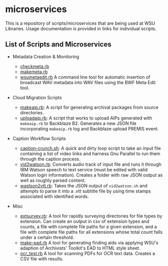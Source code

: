 # microservices

This is a repository of scripts/microservices that are being used at WSU Libraries. Usage documentation is provided in links for individual scripts.

## List of Scripts and Microservices

* Metadata Creation & Monitoring
  - [checkmeta.rb](Resources/archive-tools.md)
  - [makemeta.rb](Resources/archive-tools.md)
  - [wsumetaedit.rb](wsumetaedit/) A command line tool for automatic insertion of broadcast WAV metadata into WAV files using the BWF Meta Edit tool.
  
* Cloud Migration Scripts
  - [makeaip.rb](Resources/makeaip.md): A script for generating archival packages from source directories.
  - [uploadaip.rb](Resources/uploadaip.md): A script that works to upload AIPs generated with `makeaip.rb` to Backblaze B2. Generates a new JSON file incorporating `makeaip.rb` log and Backblaze upload PREMIS event.

* Caption Workflow Scripts
  - [caption-crunch.sh](caption-crunch.sh): A quick and dirty loop script to take an input file containing a list of video links and harness Gnu Parallel to run them through the caption process.
  - [vid2watson.rb](Resources/transcription-scripts.md): Converts audio track of input file and runs it through IBM Watson speech to text service (must be edited with valid Watson login information). Creates a folder with raw JSON output as well as roughly parsed content.
  - [wastson2vtt.rb](Resources/transcription-scripts.md): Takes the JSON output of `vid2watson.sh` and attempts to parse it into a .vtt subtitle file by using time stamps associated with identified words.
  
  
* Misc
  - [extsurvey.rb](Resources/extsurvey.md): A tool for rapidly surveying directories for file types by extension. Can create an output in csv of extension types and counts, a file with complete file paths for a given extension, and a file with complete file paths for all extensions whose total count falls under a certain threshold.
  - [make-ead.rb](EAD-Transform/) A tool for generating finding aids via applying WSU's adaption of Archivists' Toolkit's EAD to HTML style sheet.
  - [ocr_test.rb](/Resources/ocr_test.md) A tool for scanning PDFs for OCR text data. Creates a CSV file with results.
